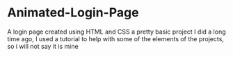 # Animated-Login-Page
A login page created using HTML and CSS
a pretty basic project I did a long time ago, I used a tutorial to help with some of the elements of the projects, so i will not say it is mine
